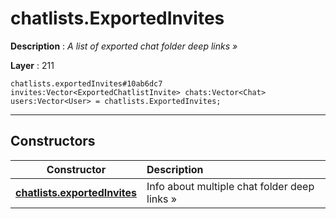 # chatlists.ExportedInvites

**Description** : *A list of exported chat folder deep links &raquo;*

**Layer** : 211

```tl
chatlists.exportedInvites#10ab6dc7 invites:Vector<ExportedChatlistInvite> chats:Vector<Chat> users:Vector<User> = chatlists.ExportedInvites;
```

---

## Constructors

| Constructor | Description |
| :---: | :--- |
| [**chatlists.exportedInvites**](constructor/chatlists.exportedInvites) | Info about multiple chat folder deep links » |
